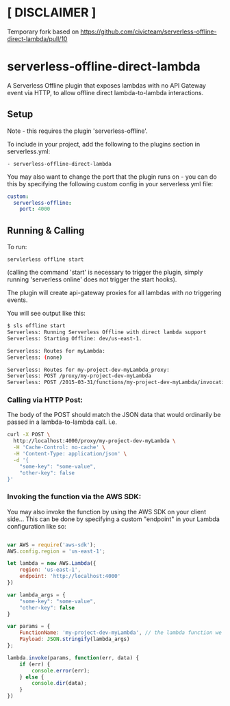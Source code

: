 # [ DISCLAIMER ]
Temporary fork based on https://github.com/civicteam/serverless-offline-direct-lambda/pull/10

# serverless-offline-direct-lambda
A Serverless Offline plugin that exposes lambdas with no API Gateway event via HTTP, to allow offline direct lambda-to-lambda interactions.

## Setup
Note - this requires the plugin 'serverless-offline'.

To include in your project, add the following to the plugins section in serverless.yml:

```
- serverless-offline-direct-lambda
```

You may also want to change the port that the plugin runs on - you can do this by specifying the following custom config in your serverless yml file:

```yml
custom:
  serverless-offline:
    port: 4000
```

## Running & Calling

To run:

```
servlerless offline start
```

(calling the command 'start' is necessary to trigger the plugin, simply running 'serverless online' does not trigger the start hooks).

The plugin will create api-gateway proxies for all lambdas with *no* triggering events.

You will see output like this:

```bash
$ sls offline start
Serverless: Running Serverless Offline with direct lambda support
Serverless: Starting Offline: dev/us-east-1.

Serverless: Routes for myLambda:
Serverless: (none)

Serverless: Routes for my-project-dev-myLambda_proxy:
Serverless: POST /proxy/my-project-dev-myLambda
Serverless: POST /2015-03-31/functions/my-project-dev-myLambda/invocations
```

### Calling via HTTP Post:

The body of the POST should match the JSON data that would ordinarily be passed in a lambda-to-lambda call. i.e.

```bash
curl -X POST \
  http://localhost:4000/proxy/my-project-dev-myLambda \
  -H 'Cache-Control: no-cache' \
  -H 'Content-Type: application/json' \
  -d '{
    "some-key": "some-value",
    "other-key": false
}'
```

### Invoking the function via the AWS SDK:

You may also invoke the function by using the AWS SDK on your client side...
This can be done by specifying a custom "endpoint" in your Lambda configuration like so:

```javascript

var AWS = require('aws-sdk');
AWS.config.region = 'us-east-1';

let lambda = new AWS.Lambda({
    region: 'us-east-1',
    endpoint: 'http://localhost:4000'
})

var lambda_args = {
    "some-key": "some-value",
    "other-key": false
}

var params = {
    FunctionName: 'my-project-dev-myLambda', // the lambda function we are going to invoke
    Payload: JSON.stringify(lambda_args)
};

lambda.invoke(params, function(err, data) {
    if (err) {
        console.error(err);
    } else {
        console.dir(data);
    }
})

```